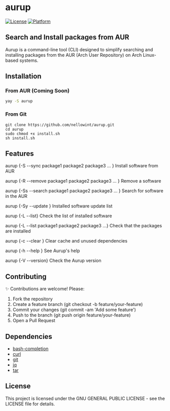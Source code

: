 # aurup

[![License](https://img.shields.io/badge/license-GNU-blue.svg)](LICENSE)
[![Platform](https://img.shields.io/badge/platform-Arch%20Linux%20%26%20derivatives-lightgrey.svg)]()

## Search and Install packages from AUR

Aurup is a command-line tool (CLI) designed to simplify searching and installing packages from the AUR (Arch User Repository) on Arch Linux-based systems.

## Installation

### From AUR (Coming Soon)
```bash
yay -S aurup
```
### From Git
```
git clone https://github.com/nellowint/aurup.git
cd aurup
sudo chmod +x install.sh
sh install.sh
```

## Features

aurup {-S --sync package1 package2 package3 ... }
Install software from AUR

aurup {-R --remove package1 package2 package3 ... }
Remove a software

aurup {-Ss --search package1 package2 package3 ... }
Search for software in the AUR

aurup {-Sy --update }
Installed software update list

aurup {-L --list}
Check the list of installed software

aurup {-L --list package1 package2 package3 ...}
Check that the packages are installed

aurup {-c --clear }
Clear cache and unused dependencies

aurup {-h --help }
See Aurup's help

aurup {-V --version}
Check the Aurup version

## Contributing
✨ Contributions are welcome! Please:

1) Fork the repository
2) Create a feature branch (git checkout -b feature/your-feature)
3) Commit your changes (git commit -am 'Add some feature')
4) Push to the branch (git push origin feature/your-feature)
5) Open a Pull Request

## Dependencies

* [bash-completion](https://archlinux.org/packages/?name=bash-completion)
* [curl](https://archlinux.org/packages/?name=curl)
* [git](https://archlinux.org/packages/?name=git)
* [jq](https://archlinux.org/packages/?name=jq)
* [tar](https://archlinux.org/packages/?name=tar)

## License
This project is licensed under the GNU GENERAL PUBLIC LICENSE - see the LICENSE file for details.
